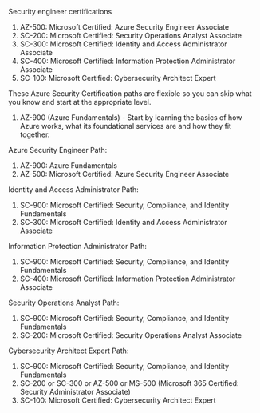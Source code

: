 Security engineer certifications
1. AZ-500: Microsoft Certified: Azure Security Engineer Associate
2. SC-200: Microsoft Certified: Security Operations Analyst Associate
3. SC-300: Microsoft Certified: Identity and Access Administrator Associate
4. SC-400: Microsoft Certified: Information Protection Administrator Associate
5. SC-100: Microsoft Certified: Cybersecurity Architect Expert

These Azure Security Certification paths are flexible so you can skip what you know and start at the appropriate level.
1. AZ-900 (Azure Fundamentals) - Start by learning the basics of how Azure works, what its foundational services are and how they fit together.

Azure Security Engineer Path:
1. AZ-900: Azure Fundamentals
2. AZ-500: Microsoft Certified: Azure Security Engineer Associate

Identity and Access Administrator Path:
1. SC-900: Microsoft Certified: Security, Compliance, and Identity Fundamentals
2. SC-300: Microsoft Certified: Identity and Access Administrator Associate

Information Protection Administrator Path:
1. SC-900: Microsoft Certified: Security, Compliance, and Identity Fundamentals
2. SC-400: Microsoft Certified: Information Protection Administrator Associate

Security Operations Analyst Path:
1. SC-900: Microsoft Certified: Security, Compliance, and Identity Fundamentals
2. SC-200: Microsoft Certified: Security Operations Analyst Associate

Cybersecurity Architect Expert Path:
1. SC-900: Microsoft Certified: Security, Compliance, and Identity Fundamentals
2. SC-200 or SC-300 or AZ-500 or MS-500 (Microsoft 365 Certified: Security Administrator Associate)
3. SC-100: Microsoft Certified: Cybersecurity Architect Expert
